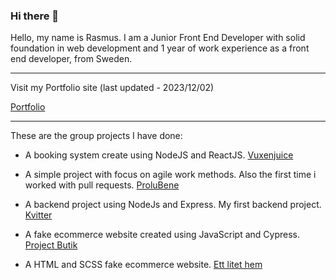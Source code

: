 ### Hi there 👋

Hello, my name is Rasmus. I am a Junior Front End Developer with solid foundation in web development and 1 year of work experience as a front end developer, from Sweden.

-------------------------------
Visit my Portfolio site (last updated - 2023/12/02) 

[Portfolio](https://personal-website-game-inspired.vercel.app/)

-------------------------------
These are the group projects I have done:

- A booking system create using NodeJS and ReactJS.
[Vuxenjuice](https://github.com/Rasweb/booking-system)

- A simple project with focus on agile work methods. Also the first time i worked with pull requests.
[ProluBene](https://github.com/Rasweb/MI-AGIL-ProluoBene.git)

- A backend project using NodeJs and Express. My first backend project.
[Kvitter](https://github.com/Rasweb/MI-DynamiskWebbutveckling-Kvitter)

- A fake ecommerce website created using JavaScript and Cypress.
[Project Butik](https://github.com/Rasweb/Project_Butik.git)

- A HTML and SCSS fake ecommerce website.
[Ett litet hem](https://github.com/Rasweb/MI-HTML-CSS-EttLitetHem)

<!--
**Rasweb/Rasweb** is a ✨ _special_ ✨ repository because its `README.md` (this file) appears on your GitHub profile.

Here are some ideas to get you started:

- 🔭 I’m currently working on ...
- 🌱 I’m currently learning ...
- 👯 I’m looking to collaborate on ...
- 🤔 I’m looking for help with ...
- 💬 Ask me about ...
- 📫 How to reach me: ...
- 😄 Pronouns: ...
- ⚡ Fun fact: ...
-->
